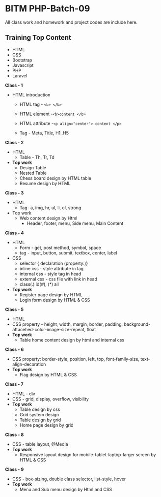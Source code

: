 # BITM PHP-Batch-09
All class work and homework and project codes are include here.

## Training Top Content  ##
* HTML
* CSS
* Bootstrap
* Javascript
* PHP
* Laravel

**Class - 1**
* HTML introduction
  * HTML tag - `<b> </b>`
  * HTML element -`<b>content </b>`
  * HTML attribute -`<p align="center"> content </p>`

  * Tag - Meta, Title, H1..H5

**Class - 2**
* HTML
  * Table - Th, Tr, Td
* __Top work__
  * Design Table
  * Nested Table
  * Chess board design by HTML table
  * Resume design by HTML

**Class - 3**
* HTML
  * Tag- a, img, hr, ul, li, ol, strong
* Top work
  * Web content design by Html 
    * Header, footer, menu, Side menu, Main Content

**Class - 4**
  * HTML
    * Form - get, post method, symbol, space
    * tag - input, button, submit, textbox, center, label
  * CSS
    * selector { declaration (property:)}
    * inline css - style attribute in tag
    * internal css - style tag in head
    * external css - css file with link in head
    * class(.)  id(#), (*) all
  * __Top work__
    * Register page design by HTML
    * Login form design by HTML & CSS

**Class - 5**
  * HTML
  * CSS property - height, width, margin, border, padding, background-attacehed-color-image-size-repeat, float
  * __Top work__
    * Table home content design by html and internal css

**Class - 6**
 * CSS property: border-style, position, left, top, font-family-size, text-align-decoration
 * __Top work__
   * Flag design by HTML & CSS

**Class - 7**
 * HTML - div
 * CSS - grid, display, overflow, visibility
 * __Top work__
   * Table design by css
   * Grid system design
   * Table design by grid
   * Home page design by grid

**Class - 8**
 * CSS - table layout, @Media
 * __Top work__
   * Responsive layout design for mobile-tablet-laptop-larger screen by HTML & CSS

**Class - 9**
 * CSS - box-sizing, double class selector, list-style, hover
 * __Top work__
   * Menu and Sub menu design by Html and CSS
  
